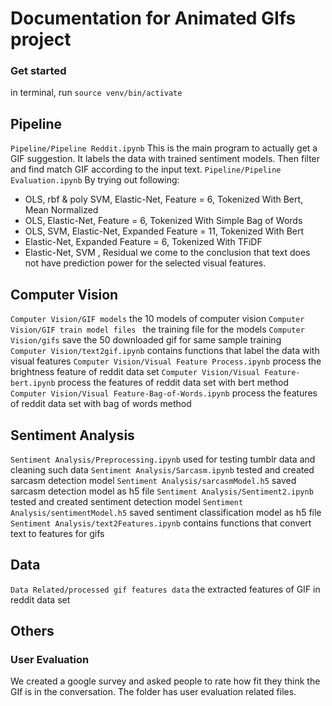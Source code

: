 # Documentation for Animated GIfs project 
### Get started 
in terminal, run `source venv/bin/activate` 
## Pipeline 
`Pipeline/Pipeline Reddit.ipynb`
This is the main program to actually get a GIF suggestion. 
It labels the data with trained sentiment models. 
Then filter and find match GIF according to the input text. 
`Pipeline/Pipeline Evaluation.ipynb`
By trying out following: 
- OLS, rbf & poly SVM, Elastic-Net, Feature = 6, Tokenized With Bert, Mean Normalized
- OLS, Elastic-Net, Feature = 6, Tokenized With Simple Bag of Words
- OLS, SVM, Elastic-Net, Expanded Feature = 11, Tokenized With Bert
- Elastic-Net, Expanded Feature = 6, Tokenized With TFiDF
- Elastic-Net, SVM , Residual
we come to the conclusion that text does not have prediction power for the selected visual features. 

## Computer Vision 
`Computer Vision/GIF models`
the 10 models of computer vision 
`Computer Vision/GIF train model files `
the training file for the models 
`Computer Vision/gifs`
save the 50 downloaded gif for same sample training  
`Computer Vision/text2gif.ipynb`
contains functions that label the data with visual features 
`Computer Vision/Visual Feature Process.ipynb`
process the brightness feature of reddit data set 
`Computer Vision/Visual Feature-bert.ipynb`
process the features of reddit data set with bert method  
`Computer Vision/Visual Feature-Bag-of-Words.ipynb`
process the features of reddit data set with bag of words method  

## Sentiment Analysis 
`Sentiment Analysis/Preprocessing.ipynb`
used for testing tumblr data and cleaning such data
`Sentiment Analysis/Sarcasm.ipynb`
tested and created sarcasm detection model
`Sentiment Analysis/sarcasmModel.h5` 
saved sarcasm detection model as h5 file
`Sentiment Analysis/Sentiment2.ipynb`
tested and created sentiment detection model
`Sentiment Analysis/sentimentModel.h5` 
saved sentiment classification model as h5 file
`Sentiment Analysis/text2Features.ipynb`
contains functions that convert text to features for gifs
## Data 
`Data Related/processed gif features data` 
the extracted features of GIF in reddit data set 
## Others 
### User Evaluation 
We created a google survey and asked people to rate how fit they think the GIf is in the conversation. 
The folder has user evaluation related files. 
